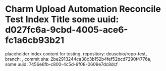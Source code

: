 # Charm Upload Automation Reconcile Test Index Title some uuid: d027fc6a-9cbd-4005-ace6-fc1a6cb93b21
 placeholder index content for testing,  repository: deusebio/repo-test,  branch: ,  commit sha: 2be2913244ca38c3b152b4fef52bcd7290f4776a,  some uuid: 7456e6fb-c800-4c5d-9f08-0609e7dc8dcf